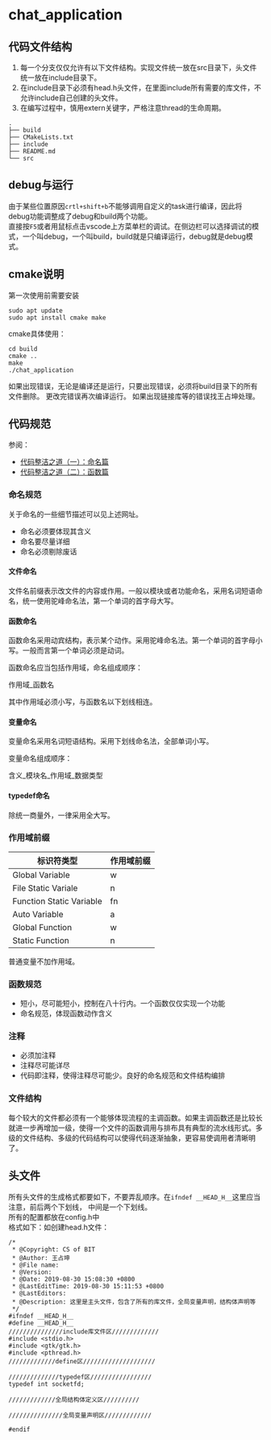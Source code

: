<!--
 * @Copyright: CS of BIT
 * @Author: 王占坤
 * @File name: 
 * @Version: 
 * @Date: 2019-08-30 15:14:54 +0800
 * @LastEditTime: 2019-08-30 15:21:54 +0800
 * @LastEditors: 
 * @Description: 
 -->
# chat_application

## 代码文件结构
1. 每一个分支仅仅允许有以下文件结构。实现文件统一放在src目录下，头文件统一放在include目录下。
2. 在include目录下必须有head.h头文件，在里面include所有需要的库文件，不允许include自己创建的头文件。
3. 在编写过程中，慎用extern关键字，严格注意thread的生命周期。
```
.
├── build
├── CMakeLists.txt
├── include
├── README.md
└── src
```

## debug与运行
由于某些位置原因```crtl+shift+b```不能够调用自定义的task进行编译，因此将debug功能调整成了debug和build两个功能。
<br/>
直接按```F5```或者用鼠标点击vscode上方菜单栏的调试。在侧边栏可以选择调试的模式，一个叫debug，一个叫build，build就是只编译运行，debug就是debug模式。

## cmake说明
第一次使用前需要安装
```
sudo apt update
sudo apt install cmake make
```
cmake具体使用：
```
cd build
cmake ..
make
./chat_application
```
如果出现错误，无论是编译还是运行，只要出现错误，必须将build目录下的所有文件删除。
更改完错误再次编译运行。
如果出现链接库等的错误找王占坤处理。


## 代码规范
参阅：
* [代码整洁之道（一）：命名篇](https://www.cnblogs.com/harrypotterjackson/p/11431812.html)
* [代码整洁之道（二）：函数篇](https://www.cnblogs.com/harrypotterjackson/p/11431816.html)

### 命名规范
关于命名的一些细节描述可以见上述网址。
<br/>
- 命名必须要体现其含义
- 命名要尽量详细
- 命名必须剔除废话

#### 文件命名

文件名前缀表示改文件的内容或作用。一般以模块或者功能命名，采用名词短语命名，统一使用驼峰命名法，第一个单词的首字母大写。

#### 函数命名

函数命名采用动宾结构，表示某个动作。采用驼峰命名法。第一个单词的首字母小写。一般而言第一个单词必须是动词。

函数命名应当包括作用域，命名组成顺序：

作用域\_函数名

其中作用域必须小写，与函数名以下划线相连。

#### 变量命名

变量命名采用名词短语结构。采用下划线命名法，全部单词小写。

变量命名组成顺序：

含义\_模块名\_作用域\_数据类型

#### typedef命名

除统一商量外，一律采用全大写。

### 作用域前缀

| 标识符类型               | 作用域前缀 |
| ------------------------ | ---------- |
| Global Variable          | w          |
| File Static Variale      | n          |
| Function Static Variable | fn         |
| Auto Variable            | a          |
| Global Function          | w          |
| Static Function          | n          |

普通变量不加作用域。

### 函数规范

- 短小，尽可能短小，控制在八十行内。一个函数仅仅实现一个功能
- 命名规范，体现函数动作含义

### 注释

- 必须加注释
- 注释尽可能详尽
- 代码即注释，使得注释尽可能少。良好的命名规范和文件结构编排

### 文件结构

每个较大的文件都必须有一个能够体现流程的主调函数。如果主调函数还是比较长就进一步再增加一级，使得一个文件的函数调用与排布具有典型的流水线形式。多级的文件结构、多级的代码结构可以使得代码逐渐抽象，更容易使调用者清晰明了。

## 头文件
所有头文件的生成格式都要如下，不要弄乱顺序。在```ifndef __HEAD_H__```这里应当注意，前后两个下划线，
中间是一个下划线。
<br/>
所有的配置都放在config.h中
<br/>
格式如下：如创建head.h文件：
```
/*
 * @Copyright: CS of BIT
 * @Author: 王占坤
 * @File name: 
 * @Version: 
 * @Date: 2019-08-30 15:08:30 +0800
 * @LastEditTime: 2019-08-30 15:11:53 +0800
 * @LastEditors: 
 * @Description: 这里是主头文件，包含了所有的库文件，全局变量声明，结构体声明等
 */
#ifndef __HEAD_H__
#define __HEAD_H__
///////////////include库文件区/////////////
#include <stdio.h>
#include <gtk/gtk.h>
#include <pthread.h>
/////////////define区////////////////////

//////////////typedef区/////////////////
typedef int socketfd;

/////////////全局结构体定义区//////////

///////////////全局变量声明区/////////////

#endif
```

